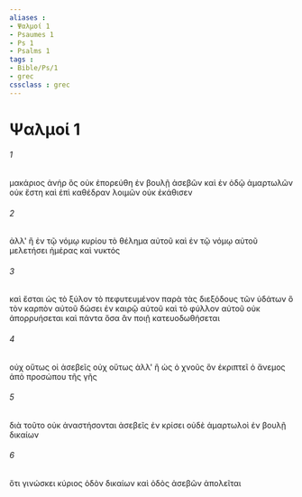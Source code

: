 ```yaml
---
aliases : 
- Ψαλμοί 1
- Psaumes 1
- Ps 1
- Psalms 1
tags : 
- Bible/Ps/1
- grec
cssclass : grec
---
```


# Ψαλμοί 1

###### 1
μακάριος ἀνήρ ὃς οὐκ ἐπορεύθη ἐν βουλῇ ἀσεβῶν καὶ ἐν ὁδῷ ἁμαρτωλῶν οὐκ ἔστη καὶ ἐπὶ καθέδραν λοιμῶν οὐκ ἐκάθισεν
###### 2
ἀλλ' ἢ ἐν τῷ νόμῳ κυρίου τὸ θέλημα αὐτοῦ καὶ ἐν τῷ νόμῳ αὐτοῦ μελετήσει ἡμέρας καὶ νυκτός
###### 3
καὶ ἔσται ὡς τὸ ξύλον τὸ πεφυτευμένον παρὰ τὰς διεξόδους τῶν ὑδάτων ὃ τὸν καρπὸν αὐτοῦ δώσει ἐν καιρῷ αὐτοῦ καὶ τὸ φύλλον αὐτοῦ οὐκ ἀπορρυήσεται καὶ πάντα ὅσα ἂν ποιῇ κατευοδωθήσεται
###### 4
οὐχ οὕτως οἱ ἀσεβεῖς οὐχ οὕτως ἀλλ' ἢ ὡς ὁ χνοῦς ὃν ἐκριπτεῖ ὁ ἄνεμος ἀπὸ προσώπου τῆς γῆς
###### 5
διὰ τοῦτο οὐκ ἀναστήσονται ἀσεβεῖς ἐν κρίσει οὐδὲ ἁμαρτωλοὶ ἐν βουλῇ δικαίων
###### 6
ὅτι γινώσκει κύριος ὁδὸν δικαίων καὶ ὁδὸς ἀσεβῶν ἀπολεῖται

